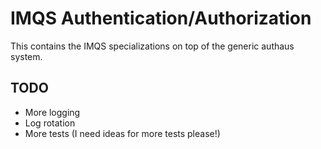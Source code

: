 IMQS Authentication/Authorization
=================================
This contains the IMQS specializations on top of the generic
authaus system.

## TODO

* More logging
* Log rotation
* More tests (I need ideas for more tests please!)
